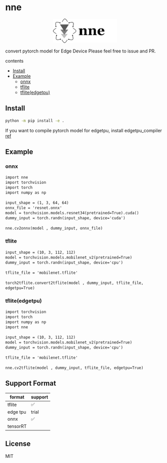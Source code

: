 # nne

<p align="center"><img width="40%" src="docs/logo.png" /></p>

convert pytorch model for Edge Device
Please feel free to issue and PR.

contents

- [Install](#install)
- [Example](#Example)
  - [onnx](#onnx)
  - [tflite](#tflite)
  - [tflite(edgetpu)](#tflite-edgetpu)

## Install

```bash
python -m pip install -e . 
```

If you want to compile pytorch model for edgetpu, install edgetpu_compiler [ref](https://coral.ai/docs/edgetpu/compiler/)

## Example

### onnx

```python3
import nne
import torchvision
import torch
import numpy as np

input_shape = (1, 3, 64, 64)
onnx_file = 'resnet.onnx'
model = torchvision.models.resnet34(pretrained=True).cuda()
dummy_input = torch.randn(input_shape, device='cuda')

nne.cv2onnx(model , dummy_input, onnx_file)
```

### tflite

```python3
input_shape = (10, 3, 112, 112)
model = torchvision.models.mobilenet_v2(pretrained=True)
dummy_input = torch.randn(input_shape, device='cpu')

tflite_file = 'mobilenet.tflite'

torch2tflite.convert2tflite(model , dummy_input, tflite_file, edgetpu=True)
```

### tflite(edgetpu)

```python3
import torchvision
import torch
import numpy as np
import nne

input_shape = (10, 3, 112, 112)
model = torchvision.models.mobilenet_v2(pretrained=True)
dummy_input = torch.randn(input_shape, device='cpu')

tflite_file = 'mobilenet.tflite'

nne.cv2tflite(model , dummy_input, tflite_file, edgetpu=True)
```

## Support Format

|format  | support  |
|---|---|
| tflite  | :white_check_mark: |
| edge tpu  | trial  |
| onnx| :white_check_mark: |
| tensorRT||

## License
MIT
